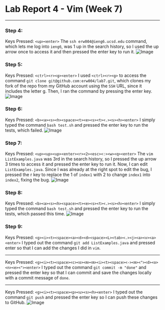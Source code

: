 # Lab Report 4 - Vim (Week 7)
---

### Step 4:
Keys Pressed: `<up><enter>` The `ssh erw004@ieng6.ucsd.edu` command, which lets me log into `ieng6`, was 1 up in the search history, so I used the up arrow once to access it and then pressed the enter key to run it.
![Image]()

### Step 5:
Keys Pressed: `<ctrl><r><g><enter>` I used `<ctrl><r><g>` to access the command `git clone git@github.com:erw004/lab7.git`, which clones my fork of the repo from my GitHub account using the `SSH` URL, since it includes the letter g. Then, I ran the command by pressing the enter key.
![Image]()

### Step 6:
Keys Pressed: `<b><a><s><h><space><t><e><s><t><.><s><h><enter>` I simply typed the command `bash test.sh` and pressed the enter key to run the tests, which failed.
![Image]()

### Step 7:
Keys Pressed: `<up><up><up><enter><r><2><esc><:><w><q><enter>` The `vim ListExamples.java` was 3rd in the search history, so I pressed the up arrow 3 times to access it and pressed the enter key to run it. Now, I can edit `ListExamples.java`. Since I was already at the right spot to edit the bug, I pressed the r key to replace the 1 of `index1` with 2 to change `index1` into `index2`, fixing the bug.
![Image]()

### Step 8:
Keys Pressed: `<b><a><s><h><space><t><e><s><t><.><s><h><enter>` I simply typed the command `bash test.sh` and pressed the enter key to run the tests, which passed this time.
![Image]()

### Step 9:
Keys Pressed: `<g><i><t><space><a><d><d><space><L><tab><.><j><a><v><a><enter>` I typed out the command `git add ListExamples.java` and pressed enter so that I can add the changes I did in `vim`.

---
Keys Pressed: `<g><i><t><space><c><o><m><m><i><t><space><-><m><"><d><o><n><e><"><enter>` I typed out the command `git commit -m "done"` and pressed the enter key so that I can commit and save the changes locally with a commit message of `done`.

---
Keys Pressed: `<g><i><t><space><p><u><s><h><enter>` I typed out the command `git push` and pressed the enter key so I can push these changes to GitHub.
![Image]()
